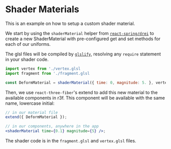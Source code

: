 # Shader Materials

This is an example on how to setup a custom shader material.

We start by using the `shaderMaterial` helper from [`react-spring/drei`](https://github.com/react-spring/drei#%EF%B8%8F-shadermaterial-) to create a new ShaderMaterial with pre-configured get and set methods for each of our uniforms.

The glsl files will be compiled by [`glslify`](https://github.com/glslify/glslify), resolving any `require` statement in your shader code.

```jsx
import vertex from './vertex.glsl
import fragment from './fragment.glsl

const DeformMaterial = shaderMaterial({ time: 0, magnitude: 5. }, vertex, fragment);
```

Then, we use `react-three-fiber`'s extend to add this new material to the available components in r3f. This component will be available with the same name, lowercase initial:

```jsx
// in our material file
extend({ DeformMaterial });

// in our components, anywhere in the app
<shaderMaterial time={0.1} magnitude={5} />;
```

The shader code is in the `fragment.glsl` and `vertex.glsl` files.
